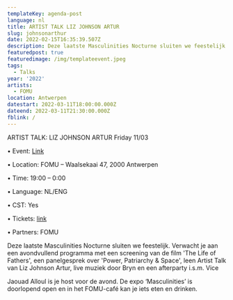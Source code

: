 ```yaml
---
templateKey: agenda-post
language: nl
title: ARTIST TALK LIZ JOHNSON ARTUR
slug: johnsonarthur
date: 2022-02-15T16:35:39.507Z
description: Deze laatste Masculinities Nocturne sluiten we feestelijk.
featuredpost: true
featuredimage: /img/templateevent.jpeg
tags:
  - Talks
year: '2022'
artists:
  - FOMU
location: Antwerpen
datestart: 2022-03-11T18:00:00.000Z
dateend: 2022-03-11T21:30:00.000Z
fblink: /
---
```


ARTIST TALK: LIZ JOHNSON ARTUR Friday 11/03

•	Event: [Link](https://fomu.be/kalender/masculinities-nocturne-4?gclid=Cj0KCQiAu62QBhC7ARIsALXijXS0YaF5DwiLhh1HQ-nxLXI4o5rMnixuC3juokvR1JXsqVqRTgRyJnEaAtk4EALw_wcB)

•	Location: FOMU – Waalsekaai 47, 2000 Antwerpen

•	Time: 19:00 – 0:00

•	Language: NL/ENG

•	CST: Yes

•	Tickets: [link](https://fomu.be/kalender/masculinities-nocturne-4?gclid=Cj0KCQiAu62QBhC7ARIsALXijXS0YaF5DwiLhh1HQ-nxLXI4o5rMnixuC3juokvR1JXsqVqRTgRyJnEaAtk4EALw_wcB)

•	Partners: FOMU


Deze laatste Masculinities Nocturne sluiten we feestelijk. Verwacht je aan een avondvullend programma met een screening van de film 'The Life of Fathers', een panelgesprek over 'Power, Patriarchy & Space', leen Artist Talk van Liz Johnson Artur, live muziek door Bryn en een afterparty i.s.m. Vice

Jaouad Alloul is je host voor de avond. De expo ‘Masculinities’ is doorlopend open en in het FOMU-café kan je iets eten en drinken.
